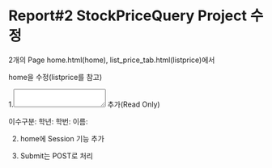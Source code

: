 # Report#2 StockPriceQuery Project 수정

2개의 Page home.html(home), list_price_tab.html(listprice)에서

home을 수정(listprice를 참고)

1.<textarea></textarea> 추가(Read Only)

이수구분:
학년:
학번:
이름:


2. home에 Session 기능 추가

3. Submit는 POST로 처리
